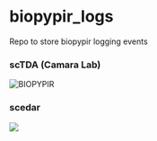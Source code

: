 # biopypir_logs
Repo to store biopypir logging events

### scTDA (Camara Lab)
![BIOPYPIR](https://img.shields.io/endpoint.svg?url=https://raw.githubusercontent.com/benstear/biopypir_logs/logs_branch/badges/scTDA_badge_endpoint.json&link=https://www.google.com)

### scedar 
![](https://img.shields.io/endpoint.svg?url=https://raw.githubusercontent.com/benstear/biopypir_logs/logs_branch/badges/scedar_badge_endpoint.json&link=https://www.google.com)


